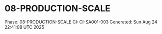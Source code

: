 # 08-PRODUCTION-SCALE
Phase: 08-PRODUCTION-SCALE
CI: CI-SA001-003
Generated: Sun Aug 24 22:41:08 UTC 2025
